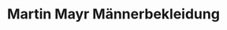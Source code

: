 ---
title: "Martin Mayr Männerbekleidung"
url: /rosenheim/martin-mayr-maennerbekleidung/
shop: Kleidung
---